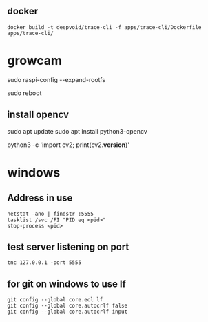 ## docker

```
docker build -t deepvoid/trace-cli -f apps/trace-cli/Dockerfile apps/trace-cli/
```

# growcam

sudo raspi-config --expand-rootfs

sudo reboot

## install opencv

sudo apt update
sudo apt install python3-opencv

python3 -c 'import cv2; print(cv2.__version__)'

# windows

## Address in use

```
netstat -ano | findstr :5555
tasklist /svc /FI "PID eq <pid>"
stop-process <pid>
```

## test server listening on port

```
tnc 127.0.0.1 -port 5555
```

## for git on windows to use lf

```
git config --global core.eol lf
git config --global core.autocrlf false
git config --global core.autocrlf input
```